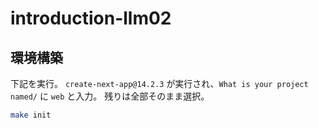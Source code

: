 # introduction-llm02

## 環境構築
下記を実行。
`create-next-app@14.2.3` が実行され、`What is your project named/` に `web` と入力。
残りは全部そのまま選択。
```bash
make init
```
